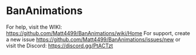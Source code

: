 # BanAnimations
For help, visit the WIKI: https://github.com/Matt4499/BanAnimations/wiki/Home
For support, create a new issue https://github.com/Matt4499/BanAnimations/issues/new or visit the Discord: https://discord.gg/PtACTzt
